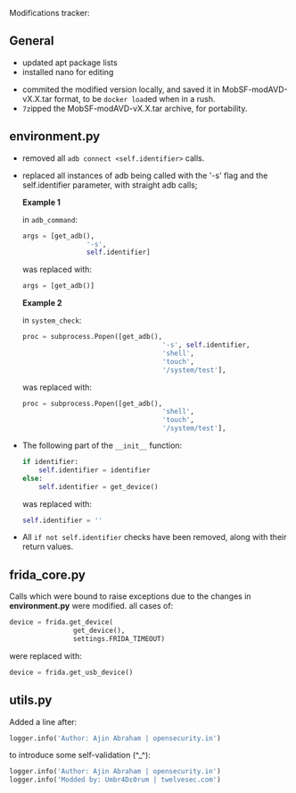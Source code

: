 Modifications tracker:

## General

* updated apt package lists
* installed nano for editing

- commited the modified version locally, and saved it in MobSF-modAVD-vX.X.tar format, to be `docker load`ed when in a rush.
- `7z`ipped the MobSF-modAVD-vX.X.tar archive, for portability.

## environment.py

* removed all `adb connect <self.identifier>` calls.
* replaced all instances of adb being called with the '-s' flag and the self.identifier parameter, with straight adb calls;<br/>
  
  **Example 1**
  
  in `adb_command`:
    ```python
    args = [get_adb(),
                    '-s',
                    self.identifier]
    ```
    was replaced with:
    ```python
    args = [get_adb()]
    ```
  
  **Example 2**
  
  in `system_check`:
    ```python
  proc = subprocess.Popen([get_adb(),
                                       '-s', self.identifier,
                                       'shell',
                                       'touch',
                                       '/system/test'],
    ```
    was replaced with:
    ```python
  proc = subprocess.Popen([get_adb(),
                                       'shell',
                                       'touch',
                                       '/system/test'],
    ```

* The following part of the `__init__` function:
  ```python
  if identifier:
      self.identifier = identifier
  else:
      self.identifier = get_device()
  ```
  was replaced with:
  ```python
  self.identifier = ''
  ```

* All `if not self.identifier` checks have been removed, along with their return values.

## frida_core.py

Calls which were bound to raise exceptions due to the changes in **environment.py** were modified.
all cases of:
```python
device = frida.get_device(
                get_device(),
                settings.FRIDA_TIMEOUT)
```

were replaced with:
```python
device = frida.get_usb_device()
```

## utils.py

Added a line after:
```python
logger.info('Author: Ajin Abraham | opensecurity.in')    
```
to introduce some self-validation (^_^):
```python
logger.info('Author: Ajin Abraham | opensecurity.in')
logger.info('Modded by: Umbr4Dε0rum | twelvesec.com')
```
